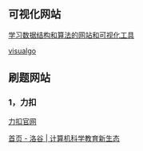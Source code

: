 ## 可视化网站

[学习数据结构和算法的网站和可视化工具](https://blog.csdn.net/weixin_42208959/article/details/108065466)

[visualgo](https://visualgo.net/zh)

## 刷题网站

### 1，力扣

[力扣官网](https://leetcode.cn/)



[首页 - 洛谷 | 计算机科学教育新生态](https://www.luogu.com.cn/)